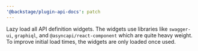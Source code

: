 ```yaml
---
'@backstage/plugin-api-docs': patch
---
```


Lazy load all API definition widgets. The widgets use libraries like
`swagger-ui`, `graphiql`, and `@asyncapi/react-component` which are quite heavy
weight. To improve initial load times, the widgets are only loaded once used.
